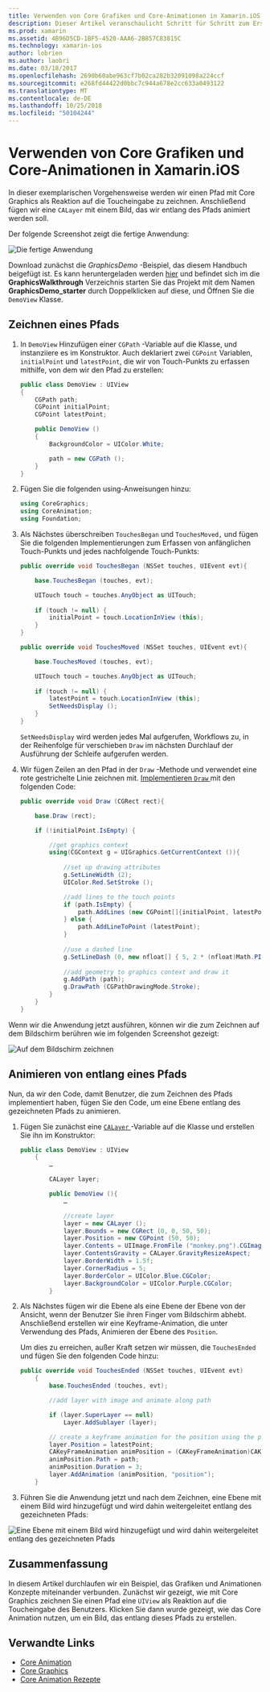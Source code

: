 ```yaml
---
title: Verwenden von Core Grafiken und Core-Animationen in Xamarin.iOS
description: Dieser Artikel veranschaulicht Schritt für Schritt zum Erstellen einer Anwendung, die wichtigste Grafik und Core Animation verwendet. Es zeigt, wie auf dem Bildschirm als Reaktion auf die Toucheingabe Benutzers gezeichnet sowie wie Sie ein Bild, das entlang eines Pfads zu animieren.
ms.prod: xamarin
ms.assetid: 4B96D5CD-1BF5-4520-AAA6-2B857C83815C
ms.technology: xamarin-ios
author: lobrien
ms.author: laobri
ms.date: 03/18/2017
ms.openlocfilehash: 2690b60abe963cf7b02ca282b32091098a224ccf
ms.sourcegitcommit: e268fd44422d0bbc7c944a678e2cc633a0493122
ms.translationtype: MT
ms.contentlocale: de-DE
ms.lasthandoff: 10/25/2018
ms.locfileid: "50104244"
---
```

# <a name="using-core-graphics-and-core-animation-in-xamarinios"></a>Verwenden von Core Grafiken und Core-Animationen in Xamarin.iOS

In dieser exemplarischen Vorgehensweise werden wir einen Pfad mit Core Graphics als Reaktion auf die Toucheingabe zu zeichnen. Anschließend fügen wir eine `CALayer` mit einem Bild, das wir entlang des Pfads animiert werden soll.

Der folgende Screenshot zeigt die fertige Anwendung:

![](graphics-animation-walkthrough-images/00-final-app.png "Die fertige Anwendung")

Download zunächst die *GraphicsDemo* -Beispiel, das diesem Handbuch beigefügt ist. Es kann heruntergeladen werden [hier](https://developer.xamarin.com/samples/monotouch/GraphicsAndAnimation/) und befindet sich im die **GraphicsWalkthrough** Verzeichnis starten Sie das Projekt mit dem Namen **GraphicsDemo_starter** durch Doppelklicken auf diese, und Öffnen Sie die `DemoView` Klasse.

## <a name="drawing-a-path"></a>Zeichnen eines Pfads


1. In `DemoView` Hinzufügen einer `CGPath` -Variable auf die Klasse, und instanziiere es im Konstruktor. Auch deklariert zwei `CGPoint` Variablen, `initialPoint` und `latestPoint`, die wir von Touch-Punkts zu erfassen mithilfe, von dem wir den Pfad zu erstellen:
    
    ```csharp
    public class DemoView : UIView
    {
        CGPath path;
        CGPoint initialPoint;
        CGPoint latestPoint;
    
        public DemoView ()
        {
            BackgroundColor = UIColor.White;
    
            path = new CGPath ();
        }
    }
    ```

2. Fügen Sie die folgenden using-Anweisungen hinzu:

    ```csharp
    using CoreGraphics;
    using CoreAnimation;
    using Foundation;
    ```

3. Als Nächstes überschreiben `TouchesBegan` und `TouchesMoved,` und fügen Sie die folgenden Implementierungen zum Erfassen von anfänglichen Touch-Punkts und jedes nachfolgende Touch-Punkts:

    ```csharp
    public override void TouchesBegan (NSSet touches, UIEvent evt){
    
        base.TouchesBegan (touches, evt);
    
        UITouch touch = touches.AnyObject as UITouch;
        
        if (touch != null) {
            initialPoint = touch.LocationInView (this);
        }
    }
    
    public override void TouchesMoved (NSSet touches, UIEvent evt){
    
        base.TouchesMoved (touches, evt);
    
        UITouch touch = touches.AnyObject as UITouch;
        
        if (touch != null) {
            latestPoint = touch.LocationInView (this);
            SetNeedsDisplay ();
        }
    }
    ```

    `SetNeedsDisplay` wird werden jedes Mal aufgerufen, Workflows zu, in der Reihenfolge für verschieben `Draw` im nächsten Durchlauf der Ausführung der Schleife aufgerufen werden.

4. Wir fügen Zeilen an den Pfad in der `Draw` -Methode und verwendet eine rote gestrichelte Linie zeichnen mit. [Implementieren `Draw` ](~/ios/platform/graphics-animation-ios/core-graphics.md) mit den folgenden Code:

    ```csharp
    public override void Draw (CGRect rect){
    
        base.Draw (rect);
    
        if (!initialPoint.IsEmpty) {
    
            //get graphics context
            using(CGContext g = UIGraphics.GetCurrentContext ()){
                    
                //set up drawing attributes
                g.SetLineWidth (2);
                UIColor.Red.SetStroke ();
    
                //add lines to the touch points
                if (path.IsEmpty) {
                    path.AddLines (new CGPoint[]{initialPoint, latestPoint});
                } else {
                    path.AddLineToPoint (latestPoint);
                }
            
                //use a dashed line
                g.SetLineDash (0, new nfloat[] { 5, 2 * (nfloat)Math.PI });
                                
                //add geometry to graphics context and draw it
                g.AddPath (path);       
                g.DrawPath (CGPathDrawingMode.Stroke);
            }
        }
    }
    ```

Wenn wir die Anwendung jetzt ausführen, können wir die zum Zeichnen auf dem Bildschirm berühren wie im folgenden Screenshot gezeigt:

![](graphics-animation-walkthrough-images/01-path.png "Auf dem Bildschirm zeichnen")

## <a name="animating-along-a-path"></a>Animieren von entlang eines Pfads

Nun, da wir den Code, damit Benutzer, die zum Zeichnen des Pfads implementiert haben, fügen Sie den Code, um eine Ebene entlang des gezeichneten Pfads zu animieren.

1. Fügen Sie zunächst eine [ `CALayer` ](~/ios/platform/graphics-animation-ios/core-animation.md) -Variable auf die Klasse und erstellen Sie ihn im Konstruktor:

    ```csharp
    public class DemoView : UIView
        {
            …
    
            CALayer layer;
    
            public DemoView (){
                …
    
                //create layer
                layer = new CALayer ();
                layer.Bounds = new CGRect (0, 0, 50, 50);
                layer.Position = new CGPoint (50, 50);
                layer.Contents = UIImage.FromFile ("monkey.png").CGImage;
                layer.ContentsGravity = CALayer.GravityResizeAspect;
                layer.BorderWidth = 1.5f;
                layer.CornerRadius = 5;
                layer.BorderColor = UIColor.Blue.CGColor;
                layer.BackgroundColor = UIColor.Purple.CGColor;
            }
    ```

2. Als Nächstes fügen wir die Ebene als eine Ebene der Ebene von der Ansicht, wenn der Benutzer Sie ihren Finger vom Bildschirm abhebt. Anschließend erstellen wir eine Keyframe-Animation, die unter Verwendung des Pfads, Animieren der Ebene des `Position`.

    Um dies zu erreichen, außer Kraft setzen wir müssen, die `TouchesEnded` und fügen Sie den folgenden Code hinzu:

    ```csharp
    public override void TouchesEnded (NSSet touches, UIEvent evt)
        {
            base.TouchesEnded (touches, evt);

            //add layer with image and animate along path

            if (layer.SuperLayer == null)
                Layer.AddSublayer (layer);

            // create a keyframe animation for the position using the path
            layer.Position = latestPoint;
            CAKeyFrameAnimation animPosition = (CAKeyFrameAnimation)CAKeyFrameAnimation.FromKeyPath ("position");
            animPosition.Path = path;
            animPosition.Duration = 3;
            layer.AddAnimation (animPosition, "position");
        }
    ```

3. Führen Sie die Anwendung jetzt und nach dem Zeichnen, eine Ebene mit einem Bild wird hinzugefügt und wird dahin weitergeleitet entlang des gezeichneten Pfads:

![](graphics-animation-walkthrough-images/00-final-app.png "Eine Ebene mit einem Bild wird hinzugefügt und wird dahin weitergeleitet entlang des gezeichneten Pfads")

## <a name="summary"></a>Zusammenfassung

In diesem Artikel durchlaufen wir ein Beispiel, das Grafiken und Animationen Konzepte miteinander verbunden. Zunächst wir gezeigt, wie mit Core Graphics zeichnen Sie einen Pfad eine `UIView` als Reaktion auf die Toucheingabe des Benutzers. Klicken Sie dann wurde gezeigt, wie das Core Animation nutzen, um ein Bild, das entlang dieses Pfads zu erstellen.


## <a name="related-links"></a>Verwandte Links

- [Core Animation](~/ios/platform/graphics-animation-ios/core-animation.md)
- [Core Graphics](~/ios/platform/graphics-animation-ios/core-graphics.md)
- [Core Animation Rezepte](https://github.com/xamarin/recipes/tree/master/Recipes/ios/animation/coreanimation)
